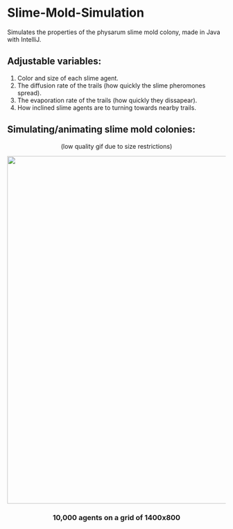 # Slime-Mold-Simulation
Simulates the properties of the physarum slime mold colony, made in Java with IntelliJ.

## Adjustable variables:
1. Color and size of each slime agent.
2. The diffusion rate of the trails (how quickly the slime pheromones spread).
3. The evaporation rate of the trails (how quickly they dissapear).
4. How inclined slime agents are to turning towards nearby trails.

## Simulating/animating slime mold colonies:
<p align="center">(low quality gif due to size restrictions) </p>

<p align="center">
<image width="800" src="https://user-images.githubusercontent.com/64125245/180597542-4d319da6-aa11-4ef4-bb68-e9cb68f2fbdd.gif"><image>
</p>
<h3 align="center"> 10,000 agents on a grid of 1400x800 </h3>

